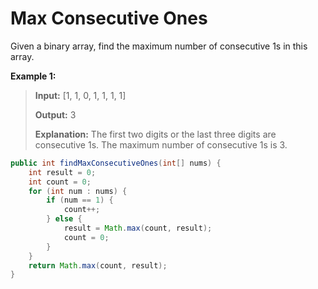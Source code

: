 # Max Consecutive Ones



Given a binary array, find the maximum number of consecutive 1s in this array.

 **Example 1:**

> **Input:** \[1, 1, 0, 1, 1, 1, 1\]
>
> **Output:** 3
>
> **Explanation:** The first two digits or the last three digits are consecutive 1s. The maximum number of consecutive 1s is 3.

```java
public int findMaxConsecutiveOnes(int[] nums) {
    int result = 0;
    int count = 0;
    for (int num : nums) {
        if (num == 1) {
            count++;
        } else {
            result = Math.max(count, result);
            count = 0;
        }
    }
    return Math.max(count, result);
}
```







